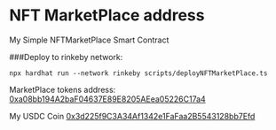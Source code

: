 # NFT MarketPlace address
My Simple NFTMarketPlace Smart Contract

###Deploy to rinkeby network:
```
npx hardhat run --network rinkeby scripts/deployNFTMarketPlace.ts
```

MarketPlace tokens address:
[0xa08bb194A2baF04637E89E8205AEea05226C17a4](https://rinkeby.etherscan.io/address/0xa08bb194A2baF04637E89E8205AEea05226C17a4
)

My USDC Coin
[0x3d225f9C3A34Af1342e1FaFaa2B5543128bb7Efd](https://rinkeby.etherscan.io/token/0x3d225f9C3A34Af1342e1FaFaa2B5543128bb7Efd
)
